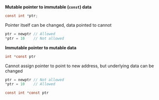**Mutable pointer to immutable (`const`) data**

```c
const int *ptr;
```

Pointer itself can be changed, data pointed to cannot

```c
ptr = newptr // Allowed
*ptr = 10    // Not allowed
```

**Immutable pointer to mutable data**

```c
int *const ptr
```

Cannot assign pointer to point to new address, but underlying data can be changed

```c
ptr = newptr // Not allowed
*ptr = 10    // Allowed
```

```c
const int *const ptr
```



